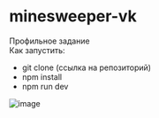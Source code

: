 # minesweeper-vk
Профильное задание<br />
Как запустить: 
- git clone (ccылка на репозиторий)
- npm install
- npm run dev

![image](https://user-images.githubusercontent.com/56248055/222980934-9fb4e116-20e3-44d0-a6e0-a75b77d0c0d0.png)
